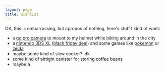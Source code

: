 ```yaml
---
layout: page
title: wishlist
---
```


OK, this is embarrassing, but apropos of nothing, here's stuff I kind of want:

* a [go pro camera][] to mount to my helmet while biking around in the city
* a [nintendo 3DS XL][] ([black friday deal][]) and some games like [pokemon][] or [zelda][]
* maybe some kind of slow cooker? idk
* some kind of airtight canister for storing coffee beans
* maybe a

[go pro camera]: http://www.amazon.com/GoPro-CHDHE-301-HERO3-White-Edition/dp/B009TCCTSQ/ref=sr_1_3?s=photo&ie=UTF8&qid=1385740531&sr=1-3
[nintendo 3DS XL]: http://www.gamestop.com/nintendo-3ds/consoles/nintendo-3ds-xl-black/110540
[black friday deal]: http://www.gamespot.com/articles/nintendo-confirms-legend-of-zelda-black-friday-3ds-xl-bundle-for-150/1100-6416417/
[pokemon]: http://www.amazon.com/Pok%C3%A9mon-X-nintendo-3ds/dp/B0053B5RGI/ref=sr_1_15?ie=UTF8&qid=1385740605&sr=8-15&keywords=nintendo+3ds+xl
[zelda]: http://www.amazon.com/The-Legend-Zelda-Between-nintendo-3ds/dp/B00GANWVJE/ref=sr_1_1?ie=UTF8&qid=1385741230&sr=8-1&keywords=zelda
